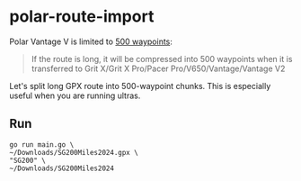 # polar-route-import

Polar Vantage V is limited to [500 waypoints](https://support.polar.com/sg-en/how-to-import-route):

> If the route is long, it will be compressed into 500 waypoints when it is transferred to Grit X/Grit X Pro/Pacer Pro/V650/Vantage/Vantage V2

Let's split long GPX route into 500-waypoint chunks. This is especially useful when you are running ultras.

## Run

```
go run main.go \
~/Downloads/SG200Miles2024.gpx \
"SG200" \
~/Downloads/SG200Miles2024 
```